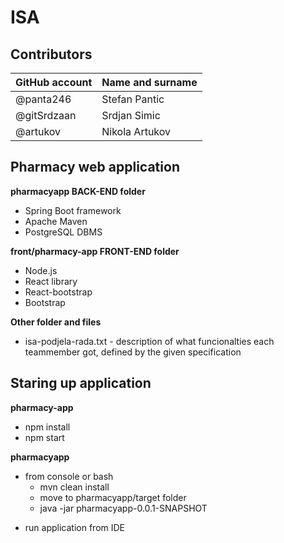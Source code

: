 # ISA

## Contributors

GitHub account | Name and surname
------------ | -------------
@panta246 | Stefan Pantic
@gitSrdzaan | Srdjan Simic
@artukov | Nikola Artukov

## Pharmacy web application

**pharmacyapp BACK-END folder**

  * Spring Boot framework
  * Apache Maven
  * PostgreSQL DBMS

**front/pharmacy-app FRONT-END folder**
  
  * Node.js
  * React library
  * React-bootstrap
  * Bootstrap
  
**Other folder and files**

  * isa-podjela-rada.txt - description of what funcionalties each teammember got, defined by the given specification  

## Staring up application

**pharmacy-app**

 * npm install
 * npm start
 
**pharmacyapp**

 - from console or bash
   - mvn clean install
   - move to pharmacyapp/target folder
   - java -jar pharmacyapp-0.0.1-SNAPSHOT
  
* run application from IDE

